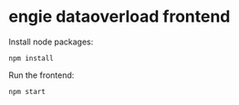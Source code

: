 # engie dataoverload frontend
Install node packages:

``` npm install ```

Run the frontend:

``` npm start ```
